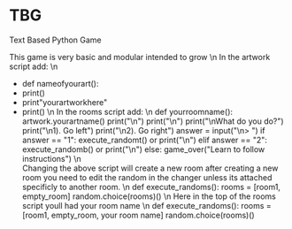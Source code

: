 # TBG
Text Based Python Game

This game is very basic and modular intended to grow
\n
In the artwork script add:
\n
- def nameofyourart():
- print()
- print"yourartworkhere"
- print()
\n
In the rooms script add:
\n
def yourroomname():
    artwork.yourartname()
    print("\n")
    print("\n")
    print("\nWhat do you do?")
    print("\n1). Go left")
    print("\n2). Go right")
    answer = input("\n> ")
    if answer == "1":
        execute_randomt()
        or
        print("\n")
    elif answer == "2":
        execute_randomb()
        or
        print("\n")
    else:
        game_over("Learn to follow instructions")
\n  
Changing the above script will create a new room after creating a new room you need to edit the random in the changer unless its attached specificly to another room.
\n
def execute_randoms():
    rooms = [room1, empty_room]
    random.choice(rooms)()
\n
Here in the top of the rooms script youll had your room name
\n
def execute_randoms():
    rooms = [room1, empty_room, your room name]
    random.choice(rooms)()



